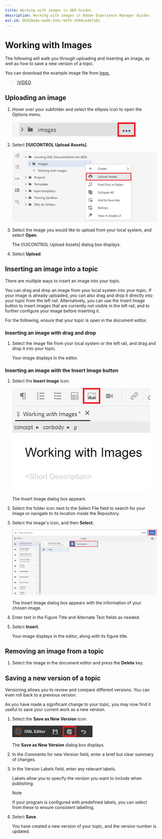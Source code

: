 ```yaml
---
title: Working with images in AEM Guides
description: Working with images in Adobe Experience Manager Guides
exl-id: 8b920a9a-bedb-434c-b6fb-3569ce4b7a81
---
```

# Working with Images

The following will walk you through uploading and inserting an image, as well as how to save a new version of a topic.

You can download the example image file from [here.](assets/working-with-images/SignInScreen.png)

>[!VIDEO](https://video.tv.adobe.com/v/336661?quality=12&learn=on)

## Uploading an image

1. Hover over your subfolder and select the ellipsis icon to open the Options menu.

   ![Ellipsis icon](images/lesson-4/ellipses.png)

1. Select **[!UICONTROL Upload Assets]**.

   ![Upload Assets](images/lesson-4/upload-assets.png)


1. Select the image you would like to upload from your local system, and select **Open**.

   The [!UICONTROL Upload Assets] dialog box displays.
1. Select **Upload**.

## Inserting an image into a topic

There are multiple ways to insert an image into your topic.

You can drag and drop an image from your local system into your topic. If your image is already uploaded, you can also drag and drop it directly into your topic from the left rail. Alternatively, you can use the Insert Image button to insert images that are currently not visible in the left rail, and to further configure your image before inserting it.

For the following, ensure that your topic is open in the document editor.

### Inserting an image with drag and drop

1. Select the image file from your local system or the left rail, and drag and drop it into your topic.

   Your image displays in the editor.

### Inserting an image with the Insert Image button

1. Select the **Insert Image** icon.

   ![Insert Image icon](images/lesson-4/insert-image.png)


   The Insert Image dialog box appears.

1. Select the folder icon next to the Select File field to search for your image or navigate to its location inside the Repository.
1. Select the image&#39;s icon, and then **Select**.

   ![Select image](images/lesson-4/select-image-with-markings.png)

   The Insert Image dialog box appears with the information of your chosen image.

1. Enter text in the Figure Title and Alternate Text fields as needed.
1. Select **Insert**.

   Your image displays in the editor, along with its figure title.

## Removing an image from a topic

1. Select the image in the document editor and press the **Delete** key.

## Saving a new version of a topic

Versioning allows you to review and compare different versions. You can even roll back to a previous version.

As you have made a significant change to your topic, you may now find it useful to save your current work as a new version.

1. Select the **Save as New Version** icon.

   ![Save as New Version icon](images/common/save-as-new-version.png)

   The **Save as New Version** dialog box displays.

1. In the Comments for new Version field, enter a brief but clear summary of changes.
1. In the Version Labels field, enter any relevant labels.

   Labels allow you to specify the version you want to include when publishing.
   >[!NOTE] 
   > 
   > If your program is configured with predefined labels, you can select from these to ensure consistent labelling. 

1. Select **Save**.

   You have created a new version of your topic, and the version number is updated.
